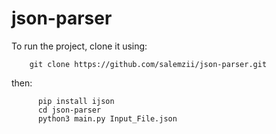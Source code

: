 # json-parser


To run the project, clone it using:
```
	git clone https://github.com/salemzii/json-parser.git
```
then:
```	
	  pip install ijson
	  cd json-parser
	  python3 main.py Input_File.json
```
